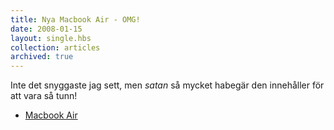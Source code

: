 ```yaml
---
title: Nya Macbook Air - OMG!
date: 2008-01-15
layout: single.hbs
collection: articles
archived: true
---
```

Inte det snyggaste jag sett, men *satan* så mycket habegär den
innehåller för att vara så tunn!

-   [Macbook Air](http://www.apple.com/macbookair)